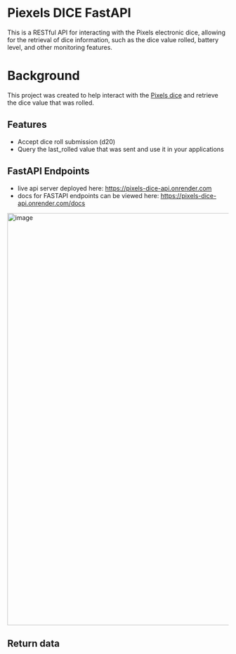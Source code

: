 # Piexels DICE FastAPI
This is a RESTful API for interacting with the Pixels electronic dice, allowing for the retrieval of dice information, such as the dice value rolled, battery level, and other monitoring features.

# Background
This project was created to help interact with the [Pixels dice](https://gamewithpixels.com/) and retrieve the dice value that was rolled.

## Features
- Accept dice roll submission (d20)
- Query the last_rolled value that was sent and use it in your applications 

## FastAPI Endpoints 
- live api server deployed here: https://pixels-dice-api.onrender.com
- docs for FASTAPI endpoints can be viewed here: https://pixels-dice-api.onrender.com/docs

<img width="1198" height="939" alt="image" src="https://github.com/user-attachments/assets/1a882f20-ca6c-45f5-bea3-3af33c87dfc6" />

## Return data
```json




